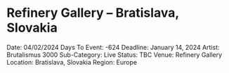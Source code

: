 # Refinery Gallery – Bratislava, Slovakia

Date: 04/02/2024
Days To Event: -624
Deadline: January 14, 2024
Artist: Brutalismus 3000
Sub-Category: Live
Status: TBC
Venue: Refinery Gallery
Location: Bratislava, Slovakia
Region: Europe